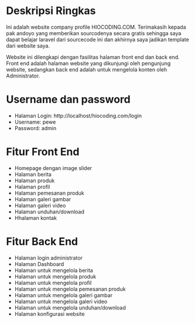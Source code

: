 # Deskripsi Ringkas
Ini adalah website company profile HIOCODING.COM. Terimakasih kepada pak andoyo yang memberikan sourcodenya secara gratis sehingga saya dapat belajar laravel dari sourcecode ini dan akhirnya saya jadikan template dari website saya.

Website ini dilengkapi dengan fasilitas halaman front end dan back end. Front end adalah halaman website yang dikunjungi oleh pengunjung website, sedangkan back end adalah untuk mengelola konten oleh Administrator.


# Username dan password
- Halaman Login: http://localhost/hiocoding.com/login
- Username: pewe
- Password: admin

# Fitur Front End
- Homepage dengan image slider
- Halaman berita
- Halaman produk
- Halaman profil
- Halaman pemesanan produk
- Halaman galeri gambar
- Halaman galeri video
- Halaman unduhan/download
- Hhalaman kontak

# Fitur Back End
- Halaman login administrator
- Halaman Dashboard
- Halaman untuk mengelola berita
- Halaman untuk mengelola produk
- Halaman untuk mengelola profil
- Halaman untuk mengelola pemesanan produk
- Halaman untuk mengelola galeri gambar
- Halaman untuk mengelola galeri video
- Halaman untuk mengelola unduhan/download
- Halaman konfigurasi website
